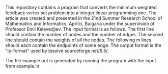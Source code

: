 This repository contains a program that converts the minimum weighted feedback vertex set problem into a integer linear programming one.  The article was created and presented in the 21nd Summer Research School of Mathematics and Informatics, Aprilci, Bulgaria under the supervision of Professor Emil Kelevedjiev. The input format is as follows. The first line should contain the number of nodes and the number of edges. The second line should contain the weights of all the nodes. The following m lines should each contain the endpoints of some edge. The output format is the "lp-format" used by lpsolve.sourceforge.net/5.5/.

The file example.out is generated by running the program with the input from example.in
